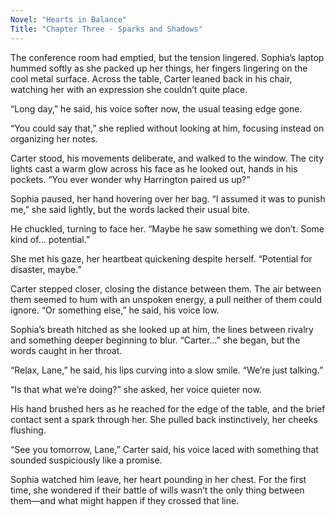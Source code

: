 ```yaml
---
Novel: "Hearts in Balance"
Title: "Chapter Three - Sparks and Shadows"
---
```


The conference room had emptied, but the tension lingered. Sophia’s laptop hummed softly as she packed up her things, her fingers lingering on the cool metal surface. Across the table, Carter leaned back in his chair, watching her with an expression she couldn’t quite place.

“Long day,” he said, his voice softer now, the usual teasing edge gone.

“You could say that,” she replied without looking at him, focusing instead on organizing her notes.

Carter stood, his movements deliberate, and walked to the window. The city lights cast a warm glow across his face as he looked out, hands in his pockets. “You ever wonder why Harrington paired us up?”

Sophia paused, her hand hovering over her bag. “I assumed it was to punish me,” she said lightly, but the words lacked their usual bite.

He chuckled, turning to face her. “Maybe he saw something we don’t. Some kind of… potential.”

She met his gaze, her heartbeat quickening despite herself. “Potential for disaster, maybe.”

Carter stepped closer, closing the distance between them. The air between them seemed to hum with an unspoken energy, a pull neither of them could ignore. “Or something else,” he said, his voice low.

Sophia’s breath hitched as she looked up at him, the lines between rivalry and something deeper beginning to blur. “Carter…” she began, but the words caught in her throat.

“Relax, Lane,” he said, his lips curving into a slow smile. “We’re just talking.”

“Is that what we’re doing?” she asked, her voice quieter now.

His hand brushed hers as he reached for the edge of the table, and the brief contact sent a spark through her. She pulled back instinctively, her cheeks flushing.

“See you tomorrow, Lane,” Carter said, his voice laced with something that sounded suspiciously like a promise.

Sophia watched him leave, her heart pounding in her chest. For the first time, she wondered if their battle of wills wasn’t the only thing between them—and what might happen if they crossed that line.
